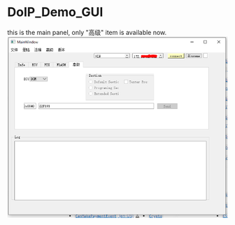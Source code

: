 # DoIP_Demo_GUI

this is the main panel, only "高级" item is available now.
![main panel](./Capture_main.PNG)
